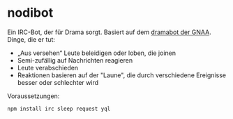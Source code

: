 nodibot
=======

Ein IRC-Bot, der für Drama sorgt. Basiert auf dem [dramabot der GNAA](https://github.com/cool/dramabot). Dinge, die er tut:

* „Aus versehen“ Leute beleidigen oder loben, die joinen
* Semi-zufällig auf Nachrichten reagieren
* Leute verabschieden
* Reaktionen basieren auf der "Laune", die durch verschiedene Ereignisse besser oder schlechter wird

Voraussetzungen: 

``npm install irc sleep request yql``
